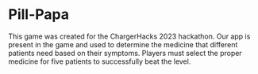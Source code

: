 # Pill-Papa
This game was created for the ChargerHacks 2023 hackathon. Our app is present in the game and used to determine the medicine that different patients need based on their symptoms. Players must select the proper medicine for five patients to successfully beat the level.
